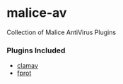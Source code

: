 # malice-av

Collection of Malice AntiVirus Plugins

### Plugins Included
 - [clamav](https://github.com/maliceio/malice-av/blob/master/clamav/README.md)
 - [fprot](https://github.com/maliceio/malice-av/blob/master/fprot/README.md)
